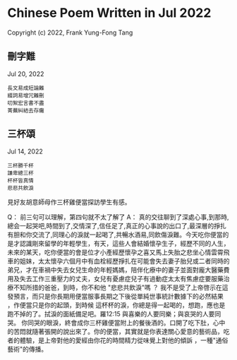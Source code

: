 # Chinese Poem Written in Jul 2022
Copyright (c) 2022, Frank Yung-Fong Tang

## 刪字難
Jul 20, 2022
```
長文易成短論難
綴詞易增冗難刪
叨絮宏言書不盡
菁蕪糾結去存癱
```

## 三杯頌
Jul 14, 2022
```
三杯勝千杯
謙卑總三杯
杯杯皆真情
悲悲共飲淚
```
見好友胡意師母作三杯雞便當探訪學生有感。

Q： 前三句可以理解，第四句就不太了解了
A： 真的交往聊到了深處心事,到那時,總会一起哭吧,時間到了,交情深了,信任足了,真正的心事說的出口了,最深層的掙扎有胆和你交流了,同理心的淚就一起喝了,共暢水酒易,同飲傷淚難。今天吃你便當的是才認識剛來留學的年輕學生，有天，這些人會結婚懷孕生子，經歷不同的人生，未來的某天，吃你便當的會是位才小產經歷懷孕之喜又馬上失胎之悲坐心情雲霄飛車的姐妹，太太懷孕六個月中有血栓經歷掙扎在可能會失去妻子胎兒或二者同時的弟兄，才在車禍中失去女兒生命的年輕媽媽，陪伴化療中的妻子並面對龐大醫藥費用及失去工作三重壓力的丈夫，女兒有憂慮症兒子有過動症太太有焦慮症要服藥治療不知所措的爸爸，到時，你不和他 "悲悲共飲淚"嗎 ？ 我不是受了上帝啓示在這發預言，而只是你長期用便當服事長期之下後從單純世事統計數據下的必然結果 ，作便當只是你的起頭，到時候 這杯杯的淚，你總是得一起喝的，想跑，應也是跑不掉的了。拭淚的面紙備足吧。羅12:15 與喜樂的人要同樂；與哀哭的人要同哭。 你同哭的眼淚，終會成你三杯雞便當附上的餐後酒的。口開了吃下肚，心中的苦悶就隨著張開的說出來了。你的便當，其實就是你表達關心愛意的藝術品，吃者的體驗，是上帝對他的愛經由你花的時間精力從味覺上對他的傾訴 ，一種"通俗藝術"的傳播。
